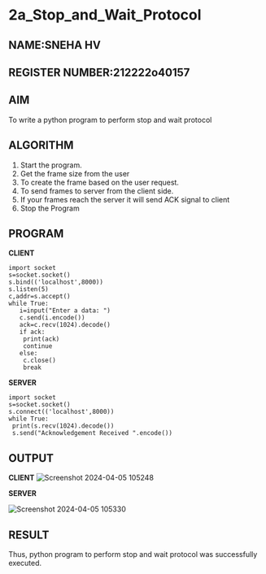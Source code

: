 # 2a_Stop_and_Wait_Protocol
## NAME:SNEHA HV
## REGISTER NUMBER:212222o40157
## AIM 
To write a python program to perform stop and wait protocol
## ALGORITHM
1. Start the program.
2. Get the frame size from the user
3. To create the frame based on the user request.
4. To send frames to server from the client side.
5. If your frames reach the server it will send ACK signal to client
6. Stop the Program
## PROGRAM

 **CLIENT**
 
```
import socket
s=socket.socket()
s.bind(('localhost',8000))
s.listen(5)
c,addr=s.accept()
while True:
   i=input("Enter a data: ")
   c.send(i.encode())
   ack=c.recv(1024).decode()
   if ack:
    print(ack)
    continue
   else:
    c.close()
    break
```

 **SERVER**
 
```
import socket
s=socket.socket()
s.connect(('localhost',8000))
while True:
 print(s.recv(1024).decode())
 s.send("Acknowledgement Received ".encode())

```
 
## OUTPUT

**CLIENT**
![Screenshot 2024-04-05 105248](https://github.com/NaliniG007/2a_Stop_and_Wait_Protocol/assets/164154478/de3b52b6-3e76-42b4-8573-f979040203a2)


**SERVER**

![Screenshot 2024-04-05 105330](https://github.com/NaliniG007/2a_Stop_and_Wait_Protocol/assets/164154478/8bfe5858-f420-4814-9d1d-6b180528a2b9)


## RESULT
Thus, python program to perform stop and wait protocol was successfully executed.
